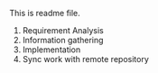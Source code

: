 This is readme file. 
1. Requirement Analysis
2. Information gathering
3. Implementation
4. Sync work with remote repository
